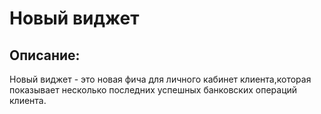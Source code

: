 # Новый виджет 
## Описание:
Новый виджет - это новая фича для личного кабинет клиента,которая показывает несколько последних успешных банковских операций клиента. 
